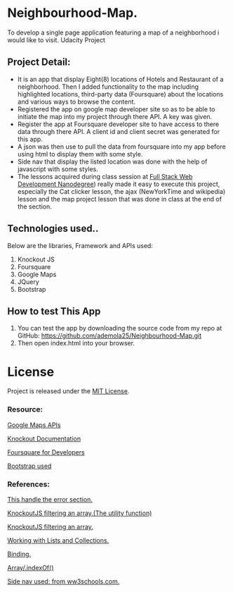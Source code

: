 # Neighbourhood-Map.
To develop a single page application featuring a map of a neighborhood i would like to visit. Udacity Project

## Project Detail:
* It is an app that display Eight(8) locations of Hotels and Restaurant of a neighborhood.
  Then I added functionality to the map including highlighted locations, third-party data (Foursquare) 
  about the locations and various ways to browse the content.
* Registered the app on google map developer site so as to be able to initiate the map into my project through there API. A key was given.
* Register the app at Foursquare developer site to have access to there data through there API. 
  A client id and client secret was generated for this app.
* A json was then use to pull the data from foursquare into my app before using html to display them with some style.
* Side nav that display the listed location was done with the help of javascript with some styles.
* The lessons acquired during class session at [Full Stack Web Development Nanodegree](https://in.udacity.com/course/full-stack-web-developer-nanodegree--nd004/))
  really made it easy to execute this project, especially the Cat clicker lesson, the ajax (NewYorkTime and wikipedia) lesson
  and the map project lesson that was done in class at the end of the section. 

## Technologies used..
Below are the libraries, Framework and APIs used:
1. Knockout JS
2. Foursquare
3. Google Maps
4. JQuery
5. Bootstrap

## How to test This App
1. You can test the app by downloading the source code from my repo at GitHub: https://github.com/ademola25/Neighbourhood-Map.git
2. Then open index.html into your browser. 

# License
Project is released under the [MIT License](http://opensource.org/licenses/MIT).

### Resource:
[Google Maps APIs](https://developers.google.com/maps/)

[Knockout Documentation](http://knockoutjs.com/documentation/introduction.html)

[Foursquare for Developers](https://developer.foursquare.com/)

[Bootstrap used](https://getbootstrap.com/docs/3.3/)

### References:
[This handle the error section.](https://www.w3schools.com/jsref/tryit.asp?filename=tryjsref_onerror_html)

[KnockoutJS filtering an array.(The utility function)](https://gist.github.com/hyle/1180607)

[KnockoutJS filtering an array.](https://stackoverflow.com/questions/50295334/knockoutjs-filtering-an-array/50297974#50297974)

[Working with Lists and Collections.](http://learn.knockoutjs.com/#/?tutorial=collections)

[Binding.](http://knockoutjs.com/documentation/template-binding.html)

[Array/.indexOf()](https://developer.mozilla.org/en-US/docs/Web/JavaScript/Reference/Global_Objects/Array/indexOf)

[Side nav used: from ww3schools.com.](https://www.w3schools.com/howto/tryit.asp?filename=tryhow_js_sidenav_push)
